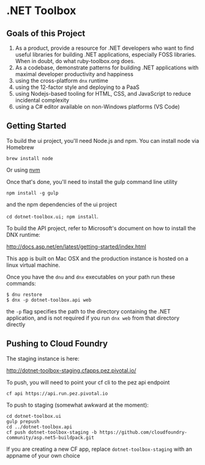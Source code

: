 # .NET Toolbox

## Goals of this Project
1. As a product, provide a resource for .NET developers who want to find useful libraries for building .NET applications, especially FOSS libraries. When in doubt, do what ruby-toolbox.org does.
1. As a codebase, demonstrate patterns for building .NET applications with maximal developer productivity and happiness
  1. using the cross-platform `dnx` runtime
  1. using the 12-factor style and deploying to a PaaS 
  1. using Nodejs-based tooling for HTML, CSS, and JavaScript to reduce incidental complexity
  1. using a C# editor available on non-Windows platforms (VS Code)


## Getting Started

To build the ui project, you'll need Node.js and npm. You can install node via Homebrew
 
`brew install node` 
 
Or using [nvm](https://github.com/creationix/nvm)

Once that's done, you'll need to install the gulp command line utility

`npm install -g gulp` 
 
 and the npm dependencies of the ui project
 
 `cd dotnet-toolbox.ui; npm install`. 
 
To build the API project, refer to Microsoft's document on how to install the DNX runtime:

http://docs.asp.net/en/latest/getting-started/index.html

This app is built on Mac OSX and the production instance is hosted on a linux virtual machine.

Once you have the `dnu` and `dnx` executables on your path run these commands:

```
$ dnu restore
$ dnx -p dotnet-toolbox.api web
```

the `-p` flag specifies the path to the directory containing the .NET application, and is not required if you run `dnx web` from that directory directly

## Pushing to Cloud Foundry

The staging instance is here:

http://dotnet-toolbox-staging.cfapps.pez.pivotal.io/

To push, you will need to point your cf cli to the pez api endpoint

```
cf api https://api.run.pez.pivotal.io
```

To push to staging (somewhat awkward at the moment):

```
cd dotnet-toolbox.ui
gulp prepush
cd ../dotnet-toolbox.api
cf push dotnet-toolbox-staging -b https://github.com/cloudfoundry-community/asp.net5-buildpack.git
```

If you are creating a new CF app, replace `dotnet-toolbox-staging` with an appname of your own choice